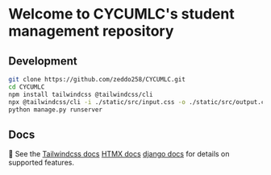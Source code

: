 # Welcome to CYCUMLC's student management repository



## Development
```sh
git clone https://github.com/zeddo258/CYCUMLC.git
cd CYCUMLC
npm install tailwindcss @tailwindcss/cli
npx @tailwindcss/cli -i ./static/src/input.css -o ./static/src/output.css --watch
python manage.py runserver
```

## Docs
📖 See the [Tailwindcss docs]([https://tailwindcss.com/docs/installation/tailwind-cli]) 
            [HTMX docs]([https://htmx.org]) 
            [django docs]([https://docs.djangoproject.com/en/5.1/]) 
            for details on supported features.


